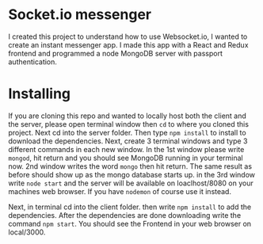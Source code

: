 # Socket.io messenger
I created this project to understand how to use Websocket.io, I wanted to create an instant messenger app. I made this app with a React and Redux frontend and programmed a node MongoDB server with passport authentication. 

# Installing

If you are cloning this repo and wanted to locally host both the client and the server, please open terminal window then ```cd``` to where you cloned this project. Next cd into the server folder. Then type ```npm install``` to install to download the dependencies. Next, create 3 terminal windows and type 3 different commands in each new window. In the 1st window please write ```mongod```, hit return and you should see MongoDB running in your terminal now. 2nd window writes the word ```mongo``` then hit return. The same result as before should show up as the mongo database starts up. in the 3rd window write ```node start``` and the server will be available on loaclhost/8080 on your machines web browser. If you have ```nodemon``` of course use it instead.

Next, in terminal cd into the client folder. then write ```npm install``` to add the dependencies. After the dependencies are done downloading write the command ```npm start```. You should see the Frontend in your web browser on local/3000.